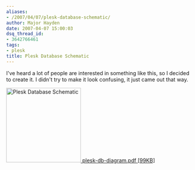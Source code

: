 ```yaml
---
aliases:
- /2007/04/07/plesk-database-schematic/
author: Major Hayden
date: 2007-04-07 15:00:03
dsq_thread_id:
- 3642766461
tags:
- plesk
title: Plesk Database Schematic
---
```


I've heard a lot of people are interested in something like this, so I decided to create it. I didn't try to make it look confusing, it just came out that way.

[<img src="http://cdn.cloudfiles.mosso.com/c8031/plesk-db-diagram.jpg" alt="Plesk Database Schematic" style="width: 200px;" />
plesk-db-diagram.pdf [99KB]][1]

 [1]: http://cdn.cloudfiles.mosso.com/c8031/plesk-db-diagram.pdf